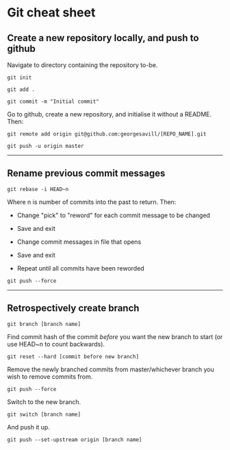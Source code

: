 # Git cheat sheet
## Create a new repository locally, and push to github

Navigate to directory containing the repository to-be.

```
git init
```
```
git add .
```
```
git commit -m "Initial commit"
```

Go to github, create a new repository, and initialise it without a README. Then:

```
git remote add origin git@github.com:georgesavill/[REPO_NAME].git
```
```
git push -u origin master
```
---

## Rename previous commit messages

```
git rebase -i HEAD~n
```
Where n is number of commits into the past to return. Then:

 - Change "pick" to "reword" for each commit message to be changed

 - Save and exit

 - Change commit messages in file that opens

 - Save and exit

 - Repeat until all commits have been reworded

 ```
 git push --force
 ```
---

 ## Retrospectively create branch

 ```
 git branch [branch name]
 ```
 Find commit hash of the commit *before* you want the new branch to start (or use HEAD~n to count backwards).
 ```
 git reset --hard [commit before new branch]
 ```
 Remove the newly branched commits from master/whichever branch you wish to remove commits from.
 ```
 git push --force
 ```
 Switch to the new branch.
 ```
 git switch [branch name]
 ```
 And push it up.
 ```
 git push --set-upstream origin [branch name]
 ```
